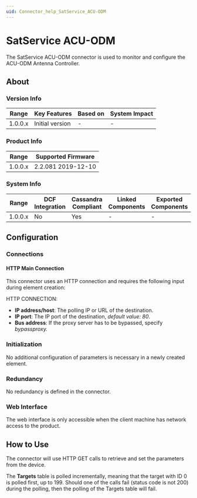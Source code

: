 ```yaml
---
uid: Connector_help_SatService_ACU-ODM
---
```


# SatService ACU-ODM

The SatService ACU-ODM connector is used to monitor and configure the ACU-ODM Antenna Controller.

## About

### Version Info

| Range     | Key Features     | Based on     | System Impact     |
|-----------|------------------|--------------|-------------------|
| 1.0.0.x   | Initial version  | -            | -                 |

### Product Info

| Range     | Supported Firmware     |
|-----------|------------------------|
| 1.0.0.x   | 2.2.081 2019-12-10     |

### System Info

| Range     | DCF Integration     | Cassandra Compliant     | Linked Components     | Exported Components     |
|-----------|---------------------|-------------------------|-----------------------|-------------------------|
| 1.0.0.x   | No                  | Yes                     | -                     | -                       |

## Configuration

### Connections

#### HTTP Main Connection

This connector uses an HTTP connection and requires the following input during element creation:

HTTP CONNECTION:

- **IP address/host**: The polling IP or URL of the destination.
- **IP port**: The IP port of the destination, *default value: 80*.
- **Bus address**: If the proxy server has to be bypassed, specify *bypassproxy.*

### Initialization

No additional configuration of parameters is necessary in a newly created element.

### Redundancy

No redundancy is defined in the connector.

### Web Interface

The web interface is only accessible when the client machine has network access to the product.

## How to Use

The connector will use HTTP GET calls to retrieve and set the parameters from the device.

The **Targets** table is polled incrementally, meaning that the target with ID 0 is polled first, up to 199. Should one of the calls fail (status code is not 200) during the polling, then the polling of the Targets table will fail.
